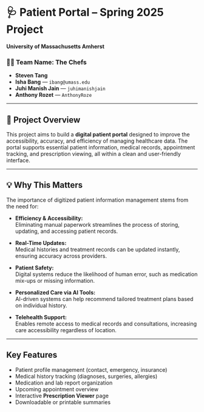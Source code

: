 # 🩺 Patient Portal – Spring 2025 Project  
**University of Massachusetts Amherst**

### 👨‍🍳 Team Name: The Chefs

- **Steven Tang**  
- **Isha Bang** — `ibang@umass.edu`  
- **Juhi Manish Jain** — `juhimanishjain`  
- **Anthony Rozet** — `AnthonyRoze`

---

## 📌 Project Overview

This project aims to build a **digital patient portal** designed to improve the accessibility, accuracy, and efficiency of managing healthcare data. The portal supports essential patient information, medical records, appointment tracking, and prescription viewing, all within a clean and user-friendly interface.

---

## 💡 Why This Matters

The importance of digitized patient information management stems from the need for:

- **Efficiency & Accessibility:**  
  Eliminating manual paperwork streamlines the process of storing, updating, and accessing patient records.

- **Real-Time Updates:**  
  Medical histories and treatment records can be updated instantly, ensuring accuracy across providers.

- **Patient Safety:**  
  Digital systems reduce the likelihood of human error, such as medication mix-ups or missing information.

- **Personalized Care via AI Tools:**  
  AI-driven systems can help recommend tailored treatment plans based on individual history.

- **Telehealth Support:**  
  Enables remote access to medical records and consultations, increasing care accessibility regardless of location.

---

## Key Features

- Patient profile management (contact, emergency, insurance)
- Medical history tracking (diagnoses, surgeries, allergies)
- Medication and lab report organization
- Upcoming appointment overview
- Interactive **Prescription Viewer** page
- Downloadable or printable summaries





